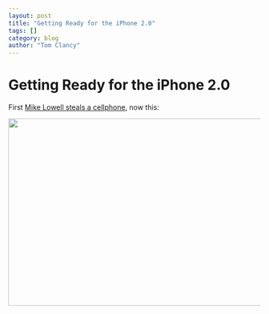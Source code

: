 ```yaml
---
layout: post
title: "Getting Ready for the iPhone 2.0"
tags: []
category: blog
author: "Tom Clancy"
---
```


# Getting Ready for the iPhone 2.0

First <a href="http://blog.masslive.com/redsoxmonster/2008/07/introducing_mike_lowell_cell_p.html" target="_blank">Mike Lowell steals a cellphone</a>, now this:

<img src="http://bostondirtdogs.boston.com/BDD_MR_wall_7.9.08_bgjd.jpg" height="374" width="589" />

